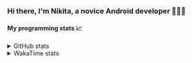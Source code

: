 ### Hi there, I'm Nikita, a novice Android developer 🧑‍💻👋

#### My programming stats 📈

<details>
  <summary>GitHub stats</summary>
  <p align="center">
    <img src="https://github-readme-stats.vercel.app/api?username=po4yka&show_icons=true" />
  </p>
</details>

<details>
  <summary>WakaTime stats</summary>
  <details>
    <p><summary>Languages over last 30 Days</summary></p>
    <p align="center">
      <img src="https://wakatime.com/share/@po4yka/a7a61374-ad2a-4e14-b877-0a379067581d.svg" />   
    </p>
  </details>
  <p align="center">
    <img src="https://wakatime.com/share/@po4yka/b83056df-9c6b-4f87-98f8-936169ea3e0f.svg" height="500" />      
  </p>
  <p align="center">
    <img src="https://wakatime.com/share/@po4yka/57ba54d4-c885-465c-bb1c-b865e099960d.svg" height="500" />      
  </p>
</details>
